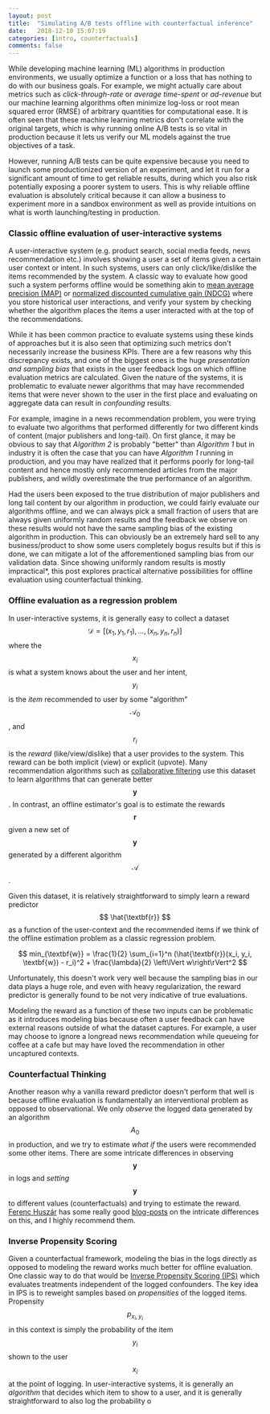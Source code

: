 ```yaml
---
layout: post
title:  "Simulating A/B tests offline with counterfactual inference"
date:   2018-12-10 15:07:19
categories: [intro, counterfactuals]
comments: false
---
```


While developing machine learning (ML) algorithms in production environments, we usually optimize a function or a loss that has nothing to do with our business goals. For example, we might actually care about metrics such as _click-through-rate_ or _average time-spent_ or _ad-revenue_ but our machine learning algorithms often minimize log-loss or root mean squared error (RMSE) of arbitrary quantities for computational ease. It is often seen that these machine learning metrics don't correlate with the original targets, which is why running online A/B tests is so vital in production because it lets us verify our ML models against the true objectives of a task. 

However, running A/B tests can be quite expensive because you need to launch some productionized version of an experiment, and let it run for a significant amount of time to get reliable results, during which you also risk potentially exposing a poorer system to users. This is why reliable offline evaluation is absolutely critical because it can allow a business to experiment more in a sandbox environment as well as provide intuitions on what is worth launching/testing in production.

<!--more-->

### Classic offline evaluation of user-interactive systems

A user-interactive system (e.g. product search, social media feeds, news recommendation etc.) involves showing a user a set of items given a certain user context or intent.  In such systems, users can only click/like/dislike the items recommended by the system. A classic way to evaluate how good such a system performs offline would be something akin to [mean average precision (MAP)](https://en.wikipedia.org/wiki/Evaluation_measures_(information_retrieval)#Mean_average_precision) or [normalized discounted cumulative gain (NDCG)](https://en.wikipedia.org/wiki/Evaluation_measures_(information_retrieval)#Discounted_cumulative_gain) where you store historical user interactions, and verify your system by checking whether the algorithm places the items a user interacted with at the top of the recommendations.

While it has been common practice to evaluate systems using these kinds of approaches but it is also seen that optimizing such metrics don't necessarily increase the business KPIs. There are a few reasons why this discrepancy exists, and one of the biggest ones is the huge _presentation and sampling bias_ that exists in the user feedback logs on which offline evaluation metrics are calculated. Given the nature of the systems, it is problematic to evaluate newer algorithms that may have recommended items that were never shown to the user in the first place and evaluating on aggregate data can result in _confounding_ results. 

For example, imagine in a news recommendation problem, you were trying to evaluate two algorithms that performed differently for two different kinds of content (major publishers and long-tail). On first glance, it may be obvious to say that _Algorithm 2_ is probably "better" than _Algorithm 1_ but in industry it is often the case that you can have _Algorithm 1_ running in production, and you may have realized that it performs poorly for long-tail content and hence mostly only recommended articles from the major publishers, and wildly overestimate the true performance of an algorithm. 

<!-- <div id="simpsonsParadox"></div>

<div style="text-align:center"><div style="display:inline-block;">
<button type="button" class="btn btn-default" id="randomize_usage">
  <span class="glyphicon glyphicon-refresh"></span> Randomize
</button>
</div></div>

<script src="https://d3js.org/d3.v4.min.js"></script> -->

<!-- <script src="/assets/alias_table.js"></script>
<script>
var table = new AliasTable([0.4, 0.3, 0.2, 0.08, 0.02]);
table.displayState(d3.select("#aliastable"), 0);
function randomizeAliasTable() {
    table.stop = true;
    table = new AliasTable([Math.random(), Math.random(), Math.random(), Math.random(), Math.random()]);
    table.displayState(d3.select("#aliastable"), 0);
}
d3.select("#randomize_aliastable").on("click", randomizeAliasTable);
</script> -->
<!-- 
<script src="/assets/simpsons_paradox.js"></script>

<script>
var table = new Usage([0.8, 0.3]);
table.displayState(d3.select("#simpsonsParadox"), 0);
function randomize() {
   table.stop = true;
   table = new Usage([Math.random(), Math.random()]);
   table.displayState(d3.select("#simpsonsParadox"), 0);
}
d3.select("#randomize_usage").on("click", randomize);
</script> -->

<!-- | | Cohort 1 | Cohort 2 |
|:--------|:-------:|--------:|
| Article 1   | 0.7   | 0.2   |
| Article 2   | 0.8   | 0.3   |
|---- -->

Had the users been exposed to the true distribution of major publishers and long tail content by our algorithm in production, we could fairly evaluate our algorithms offline, and we can always pick a small fraction of users that are always given uniformly random results and the feedback we observe on these results would not have the same sampling bias of the existing algorithm in production. This can obviously be an extremely hard sell to any business/product to show some users completely bogus results but if this is done, we can mitigate a lot of the afforementioned sampling bias from our validation data. Since showing uniformly random results is mostly impractical\*, this post explores practical alternative possibilities for offline evaluation using counterfactual thinking.

### Offline evaluation as a regression problem

In user-interactive systems, it is generally easy to collect a dataset $$ \mathcal{D} = [(x_1, y_1, r_1), \dots, (x_n, y_n, r_n)] $$ where the $$ x_i $$ is what a system knows about the user and her intent, $$ y_i $$ is the _item_ recommended to user by some "algorithm" $$ \mathcal{A_0} $$, and $$ r_i $$ is the _reward_ (like/view/dislike) that a user provides to the system. This reward can be both implicit (view) or explicit (upvote). Many recommendation algorithms such as [collaborative filtering](http://yifanhu.net/PUB/cf.pdf) use this dataset to learn algorithms that can generate better $$ \textbf{y} $$. In contrast, an offline estimator's goal is to estimate the rewards $$ \textbf{r} $$ given a new set of $$ \textbf{y} $$ generated by a different algorithm $$ \mathcal{A} $$.

Given this dataset, it is relatively straightforward to simply learn a reward predictor $$ \hat{\textbf{r}} $$ as a function of the user-context and the recommended items if we think of the offline estimation problem as a classic regression problem. 

$$
min_{\textbf{w}} = \frac{1}{2} \sum_{i=1}^n (\hat{\textbf{r}}(x_i, y_i, \textbf{w}) - r_i)^2 + \frac{\lambda}{2} \left\lVert w\right\rVert^2
$$

Unfortunately, this doesn't work very well because the sampling bias in our data plays a huge role, and even with heavy regularization, the reward predictor is generally found to be not very indicative of true evaluations. 

Modeling the reward as a function of these two inputs can be problematic as it introduces modeling bias because often a user feedback can have external reasons outside of what the dataset captures. For example, a user may choose to ignore a longread news recommendation while queueing for coffee at a cafe but may have loved the recommendation in other uncaptured contexts.

### Counterfactual Thinking

Another reason why a vanilla reward predictor doesn't perform that well is because offline evaluation is fundamentally an interventional problem as opposed to observational. We only _observe_ the logged data generated by an algorithm $$ A_0 $$ in production, and we try to estimate _what if_ the users were recommended some other items. There are some intricate differences in observing $$ \textbf{y} $$ in logs and _setting_ $$ \textbf{y} $$ to different values (counterfactuals) and trying to estimate the reward. [Ferenc Huszár](https://twitter.com/fhuszar) has some really good [blog-posts](https://www.inference.vc/untitled/) on the intricate differences on this, and I highly recommend them.

### Inverse Propensity Scoring

Given a counterfactual framework, modeling the bias in the logs directly as opposed to modeling the reward works much better for offline evaluation. One classic way to do that would be [Inverse Propensity Scoring (IPS)](http://www.rebeccabarter.com/blog/2017-07-05-ip-weighting/) which evaluates treatments independent of the logged confounders. The key idea in IPS is to reweight samples based on _propensities_ of the logged items. Propensity $$ p_{x_i, y_i} $$ in this context is simply the probability of the item $$ y_i $$ shown to the user $$ x_i $$ at the point of logging. In user-interactive systems, it is generally an _algorithm_ that decides which item to show to a user, and it is generally straightforward to also log the probability o






<!-- 

### User-interactive systems and the partial information setting

A user-interactive system (e.g. product search, social media feeds etc.) involves showing a user a set of items $$ y_i $$ given a certain user context or intent $$ x_i $$.  In such systems, users can only provide feedback $$ r_i $$ such as clicks/likes/dislikes/ratings etc. Many ML models aggregate this data, and learn a model but this can be problematic because the averaged observations can be very confounding.

For a toy example, ...
You see [Simpson's paradox]() like this all the time in production because of the huge _presentation and sampling bias_ that exists in the data. 

   If all this data was collected in logs, we could have a dataset $$ \mathcal{D} = [(x_1, y_1, r_1), \dots , (x_n, y_n, r_n)] $$, and an ideal system would produce $$ \boldsymbol y $$ such that the reward $$ \boldsymbol r $$ is maximized. This formulation is identical to a [contextual bandit problem](https://arxiv.org/abs/1003.0146) and the only assumption made is that $$ \boldsymbol r $$ is dependent on $$ \boldsymbol x $$ and $$ \boldsymbol y $$. This reward can be anything -- like a click or time-spent or even something like ad-revenue.

Considering that it is relatively easy to collect a lot of such logs, a simplistic thing to try could be to learn $$ \hat{\boldsymbol r}(\boldsymbol x, \boldsymbol y) $$ as a function of the context and items from our log data $$ \mathcal{D} $$. This turns out to be problematic because of the huge _presentation and sampling bias_ that exists in the dataset as we only observe feedback on items a production algorithm showed to the users. Modeling $$ \hat{\boldsymbol r} $$ as a function of $$ x $$ and $$ y $$ also introduces _modeling bias_ because a reward can have dependency on many factors not captured by our context and feeds. 

This is not just a problem that is prevalent in A/B test simulations -- even extremely popular recommendation algorithms such as [collaborative filtering with implicit feedback](http://yifanhu.net/PUB/cf.pdf) interpret non-clicks as uninteresting items for the user but this can be problematic if the system never explored the possibility of showing certain categories of such items to the users, and the feedback we receive from users is [missing-not-at-random (MNAR)](http://www.cs.cornell.edu/~ylongqi/publication/recsys18a/). 

### Counterfactual Thinking and Importance Sampling

some user context $$ x_u $$, some feed $$ y_u $$ that you show to the user (news-feed/search or product results), and you observe *some* reward $$ \delta $$ (like a click, or "revenue" made during the session etc.) on the recommended items. Traditionally, you'd generally create a usage matrix $$ U $$ where each cell would represent some observed usage



Inverse Propensity Scoring

Three Ingredients:
1. Stochasticity and propensity

Most user-interactive systems that are in _exploitation_ mode, are _almost_ deterministic. Many recommender systems score a list of items based on content or collaborative (or both) filtering, and then rank/sort before showing them to the user. This can be problematic because this _greedy_ approach  -->


